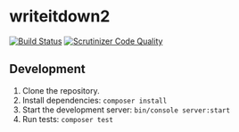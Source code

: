 # writeitdown2

[![Build Status](https://scrutinizer-ci.com/g/yhoiseth/writeitdown/badges/build.png?b=master)](https://scrutinizer-ci.com/g/yhoiseth/writeitdown/build-status/master)
[![Scrutinizer Code Quality](https://scrutinizer-ci.com/g/yhoiseth/writeitdown/badges/quality-score.png?b=master)](https://scrutinizer-ci.com/g/yhoiseth/writeitdown/?branch=master)

## Development

1. Clone the repository.
2. Install dependencies: `composer install`
4. Start the development server: `bin/console server:start`
5. Run tests: `composer test`
